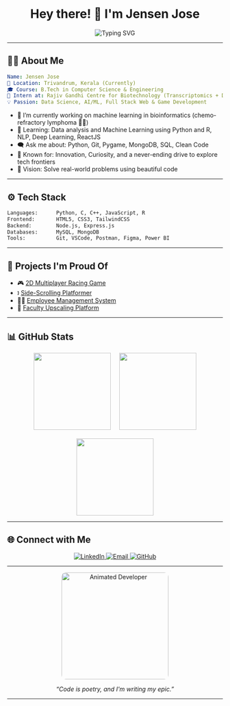 <h1 align="center">
  Hey there! 👋 I'm Jensen Jose
</h1>

<p align="center">
  <img src="https://readme-typing-svg.herokuapp.com?font=Fira+Code&duration=3000&pause=1000&color=08F7FE&width=435&lines=Software+Engineer+in+Making;Machine+Learning+Enthusiast;Open+Source+Contributor;Pythonista+%F0%9F%90%8D;Loves+Building+Cool+Stuff" alt="Typing SVG" />
</p>

---

## 🧑‍💻 About Me

```yaml
Name: Jensen Jose
📍 Location: Trivandrum, Kerala (Currently)
🎓 Course: B.Tech in Computer Science & Engineering
🔬 Intern at: Rajiv Gandhi Centre for Biotechnology (Transcriptomics + Drug Prediction)
💡 Passion: Data Science, AI/ML, Full Stack Web & Game Development
```

- 🔭 I’m currently working on machine learning in bioinformatics (chemo-refractory lymphoma 🧜‍♂️)
- 🌱 Learning: Data analysis and Machine Learning using Python and R, NLP, Deep Learning, ReactJS
- 🗨️ Ask me about: Python, Git, Pygame, MongoDB, SQL, Clean Code
- 🧠 Known for: Innovation, Curiosity, and a never-ending drive to explore tech frontiers
- 🎯 Vision: Solve real-world problems using beautiful code

---

## ⚙️ Tech Stack

```txt
Languages:      Python, C, C++, JavaScript, R
Frontend:       HTML5, CSS3, TailwindCSS
Backend:        Node.js, Express.js
Databases:      MySQL, MongoDB
Tools:          Git, VSCode, Postman, Figma, Power BI
```

---

## 🧠 Projects I'm Proud Of

- 🎮 [2D Multiplayer Racing Game](https://github.com/ItsJensen316/2D-Multiplayer-Racing)
- 🕽️ [Side-Scrolling Platformer](https://github.com/ItsJensen316/Pygame-Project)
- 👨‍💼 [Employee Management System](https://drive.google.com/file/d/1oolf2V2ATmHIe9HHmYZsOjFjyG8TtBfr/view)
- 🧠 [Faculty Upscaling Platform](https://drive.google.com/file/d/1UmRA_YZNgE_Ma137eHOwMWT8VNOCxbJx/view)

---

## 📊 GitHub Stats

<div align="center" style="display: flex; flex-wrap: wrap; justify-content: center; gap: 20px;">
  <img src="https://github-readme-stats.vercel.app/api?username=ItsJensen316&show_icons=true&theme=radical&hide_border=true&border_radius=10" height="180" />
  <img src="https://github-readme-streak-stats.herokuapp.com?user=ItsJensen316&theme=radical&hide_border=true&border_radius=10" height="180" />
  <img src="https://github-readme-stats.vercel.app/api/top-langs/?username=ItsJensen316&layout=compact&theme=radical&hide_border=true&border_radius=10" height="180" />
</div>

---

## 🌐 Connect with Me

<p align="center">
  <a href="https://www.linkedin.com/in/jensen-jose-bb0485246/">
    <img src="https://img.shields.io/badge/-LinkedIn-blue?style=for-the-badge&logo=Linkedin&logoColor=white" alt="LinkedIn" />
  </a>
  <a href="mailto:itsjensenjose@gmail.com">
    <img src="https://img.shields.io/badge/-Email-red?style=for-the-badge&logo=Gmail&logoColor=white" alt="Email" />
  </a>
  <a href="https://github.com/ItsJensen316">
    <img src="https://img.shields.io/badge/-GitHub-000?style=for-the-badge&logo=github&logoColor=white" alt="GitHub" />
  </a>
</p>

---

<p align="center">
  <img src="https://media.giphy.com/media/3o7TKxOhF6a8nN7oTC/giphy.gif" width="250" alt="Animated Developer" style="border-radius: 10px;" />
</p>

<p align="center">
  <i>“Code is poetry, and I'm writing my epic.”</i>
</p>

---
